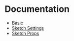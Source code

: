 # Documentation

- [Basic](./basic.md)
- [Sketch Settings](./settings.md)
- [Sketch Props](./props.md)
